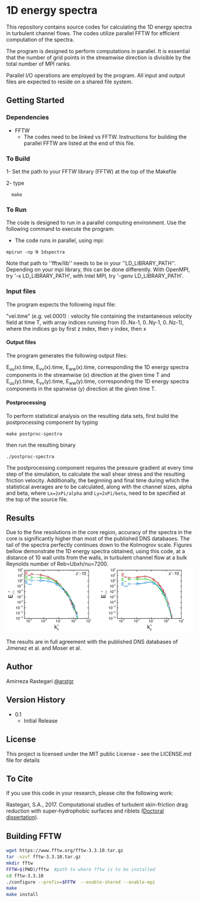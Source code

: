 # 1D energy spectra
This repository contains source codes for calculating the 1D energy spectra in turbulent channel flows. The codes utilize parallel FFTW for efficient computation of the spectra.

The program is designed to perform computations in parallel. It is essential that the number of grid points in the streamwise direction is divisible by the total number of MPI ranks.

Parallel I/O operations are employed by the program. All input and output files are expected to reside on a shared file system.

## Getting Started

### Dependencies

* FFTW
  - The codes need to be linked vs FFTW. Instructions for building the parallel FFTW are listed at the end of this file.

### To Build
  1- Set the path to your FFTW library (FFTW) at the top of the Makefile

  2- type
```
  make 
```

### To Run
The code is designed to run in a parallel computing environment. Use the following command to execute the program:

* The code runs in parallel, using mpi:
```
mpirun -np N 1dspectra
```

Note that path to ''fftw/lib'' needs to be in your ''LD_LIBRARY_PATH''. Depending on your mpi library, this can be done differently. With OpenMPI, try '-x LD_LIBRARY_PATH', with Intel MPI, try '-genv LD_LIBRARY_PATH'.

### Input files
The program expects the following input file:

"vel.time" (e.g. vel.0001) : velocity file containing the instantaneous velocity field at time T, with array indices running from (0..Nx-1, 0..Ny-1, 0..Nz-1), where the indices go by first z index, then y index, then x 

#### Output files
The program generates the following output files:

E<sub>uu</sub>(x).time, E<sub>vv</sub>(x).time, E<sub>ww</sub>(x).time, corresponding the 1D energy spectra components in the streamwise (x) direction at the given time T and E<sub>uu</sub>(y).time, E<sub>vv</sub>(y).time, E<sub>ww</sub>(y).time, corresponding the 1D energy spectra components in the spanwise (y) direction at the given time T.

#### Postprocessing

To perform statistical analysis on the resulting data sets, first build the postprocessing component by typing
```
make postproc-spectra
```
then run the resulting binary 
```
./postproc-spectra
```

The postprocessing component requires the pressure gradient at every time step of the simulation, to calculate the wall shear stress and the resulting friction velocity. Additionally, the beginning and final time during which the statistical averages are to be calculated, along with the channel sizes, alpha and beta, where `Lx=2xPi/alpha` and `Ly=2xPi/beta`, need to be specified at the top of the source file. 

## Results

Due to the fine resolutions in the core region, accuracy of the spectra in the core is significantly higher than most of the published DNS databases. The tail of the spectra perfectly continues down to the Kolmogrov scale. Figures bellow demonstrate the 1D energy spectra obtained, using this code, at a distance of 10 wall units from the walls, in turbulent channel flow at a bulk Reynolds number of Reb=Ubxh/nu=7200. 
![Spectra in streamwise and spanwise directions](figs/1D-spectra.png)


The results are in full agreement with the published DNS databases of Jimenez et al. and Moser et al. 


## Author

Amirreza Rastegari [@arstgr](https://github.com/arstgr)

## Version History

* 0.1
    * Initial Release

## License

This project is licensed under the MIT public License - see the LICENSE.md file for details

## To Cite

If you use this code in your research, please cite the following work:

Rastegari, S.A., 2017. Computational studies of turbulent skin-friction drag reduction with super-hydrophobic surfaces and riblets ([Doctoral dissertation](https://deepblue.lib.umich.edu/handle/2027.42/136986)).

## Building FFTW
```bash
wget https://www.fftw.org/fftw-3.3.10.tar.gz
tar -xzvf fftw-3.3.10.tar.gz
mkdir fftw
FFTW=$(PWD)/fftw  #path to where fftw is to be installed
cd fftw-3.3.10
./configure --prefix=$FFTW  --enable-shared --enable-mpi
make 
make install
```